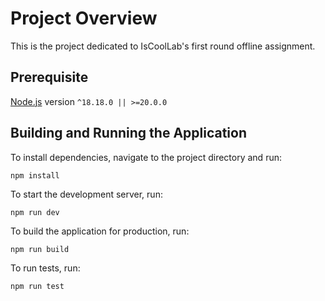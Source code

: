# Project Overview

This is the project dedicated to IsCoolLab's first round offline assignment.

## Prerequisite

[Node.js](https://nodejs.org/en/) version `^18.18.0 || >=20.0.0`

## Building and Running the Application

To install dependencies, navigate to the project directory and run:
```
npm install
```

To start the development server, run:
```
npm run dev
```

To build the application for production, run:
```
npm run build
```

To run tests, run:
```
npm run test
```

